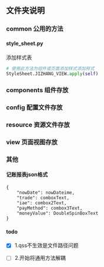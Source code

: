 ## 文件夹说明
### common 公用的方法
#### style_sheet.py
添加样式表
```python
# 使用此方法为组件或页面添加样式添加样式
StyleSheet.JIZHANG_VIEW.apply(self)
```

### components 组件存放

### config 配置文件存放

### resource 资源文件存放

### view 页面视图存放

### 其他
#### 记账报表json格式
```text
{
    "nowDate": nowDateime,
    "trade": comboxText,
    "iae": combox2Text,
    "payMethod": combox3Text,
    "moneyValue": DoubleSpinBoxText
}
```
#### todo
-[x] 1.qss不生效是文件路径问题
-[ ] 2.开始将通用方法解耦


